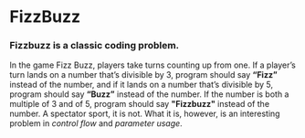 # FizzBuzz
### Fizzbuzz is a classic coding problem.

In the game Fizz Buzz, players take turns counting up from one. If a player’s turn lands on a number that’s divisible by 3, program should say **“Fizz”** instead of the number, and if it lands on a number that’s divisible by 5, program should say **“Buzz”** instead of the number. If the number is both a multiple of 3 and of 5, program should say **"Fizzbuzz"** instead of the number. A spectator sport, it is not. What it is, however, is an interesting problem in *control flow* and *parameter usage*.
